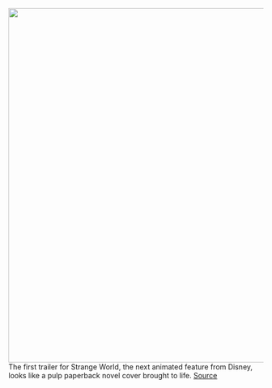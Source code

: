 <img src='https://cdn.vox-cdn.com/thumbor/0yMGrubvHt6NKEtLyuz0ukMrBTk=/0x0:4050x6000/1200x0/filters:focal(0x0:4050x6000):no_upscale()/cdn.vox-cdn.com/uploads/chorus_asset/file/23610029/Strange_World_Teaser_World_1s_v16.0_Mech8_FS.jpg' width='700px' /><br/>
The first trailer for Strange World, the next animated feature from Disney, looks like a pulp paperback novel cover brought to life.
<a href='https://www.theverge.com/23156348/disney-strange-world-trailer-release-date'> Source <a/>